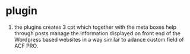 # plugin

1. the plugins creates 3 cpt which together with the meta boxes help through posts manage the information displayed on front end of the Wordpress based websites in a way similar to adance custom field of ACF PRO.   
